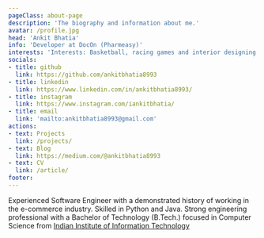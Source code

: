 ```yaml
---
pageClass: about-page
description: 'The biography and information about me.'
avatar: /profile.jpg
head: 'Ankit Bhatia'
info: 'Developer at DocOn (Pharmeasy)'
interests: 'Interests: Basketball, racing games and interior designing.'
socials:
- title: github
  link: https://github.com/ankitbhatia8993
- title: linkedin
  link: https://www.linkedin.com/in/ankitbhatia8993/
- title: instagram
  link: https://www.instagram.com/iankitbhatia/
- title: email
  link: 'mailto:ankitbhatia8993@gmail.com'
actions:
- text: Projects
  link: /projects/
- text: Blog
  link: https://medium.com/@ankitbhatia8993
- text: CV
  link: /article/
footer: 
---
```


<AboutCard :frontmatter="$page.frontmatter" >

Experienced Software Engineer with a demonstrated history of working in the e-commerce industry. Skilled in Python and Java. Strong engineering professional with a Bachelor of Technology (B.Tech.) focused in Computer Science from [Indian Institute of Information Technology](https://en.wikipedia.org/wiki/Indian_Institute_of_Information_Technology,_Allahabad)

</AboutCard>

<style lang="stylus">

.theme-container.about-page .page
  background-color #e6ecf0
  min-height calc(100vh)
  
  .last-updated
    display none

</style>